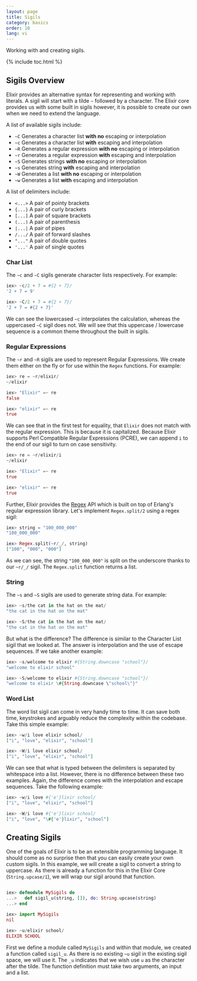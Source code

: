 ```yaml
---
layout: page
title: Sigils
category: basics
order: 10
lang: vi
---
```


Working with and creating sigils.

{% include toc.html %}

## Sigils Overview

Elixir provides an alternative syntax for representing and working with literals. A sigil will start with a tilde `~` followed by a character. The Elixir core provides us with some built in sigils however, it is possible to create our own when we need to extend the language.

A list of available sigils include:

  - `~C` Generates a character list **with no** escaping or interpolation
  - `~c` Generates a character list **with** escaping and interpolation
  - `~R` Generates a regular expression **with no** escaping or interpolation
  - `~r` Generates a regular expression **with** escaping and interpolation
  - `~S` Generates strings **with no** escaping or interpolation
  - `~s` Generates string **with** escaping and interpolation
  - `~W` Generates a list  **with no** escaping or interpolation
  - `~w` Generates a list **with** escaping and interpolation

A list of delimiters include:

  - `<...>` A pair of pointy brackets
  - `{...}` A pair of curly brackets
  - `[...]` A pair of square brackets
  - `(...)` A pair of parenthesis
  - `|...|` A pair of pipes
  - `/.../` A pair of forward slashes
  - `"..."` A pair of double quotes
  - `'...'` A pair of single quotes

### Char List

The `~c` and `~C` sigils generate character lists respectively. For example:

```elixir
iex> ~c/2 + 7 = #{2 + 7}/
'2 + 7 = 9'

iex> ~C/2 + 7 = #{2 + 7}/
'2 + 7 = #{2 + 7}'
```

We can see the lowercased `~c` interpolates the calculation, whereas the uppercased `~C` sigil does not. We will see that this uppercase / lowercase sequence is a common theme throughout the built in sigils.

### Regular Expressions

The `~r` and `~R` sigils are used to represent Regular Expressions. We create them either on the fly or for use within the `Regex` functions. For example:

```elixir
iex> re = ~r/elixir/
~/elixir

iex> "Elixir" =~ re
false

iex> "elixir" =~ re
true
```

We can see that in the first test for equality, that `Elixir` does not match with the regular expression. This is because it is capitalized. Because Elixir supports Perl Compatible Regular Expressions (PCRE), we can append `i` to the end of our sigil to turn on case sensitivity.

```elixir
iex> re = ~r/elixir/i
~/elixir

iex> "Elixir" =~ re
true

iex> "elixir" =~ re
true
```

Further, Elixir provides the [Regex](http://elixir-lang.org/docs/stable/elixir/Regex.html) API which is built on top of Erlang's regular expression library. Let's implement `Regex.split/2` using a regex sigil:

```elixir
iex> string = "100_000_000"
"100_000_000"

iex> Regex.split(~r/_/, string)
["100", "000", "000"]
```

As we can see, the string `"100_000_000"` is split on the underscore thanks to our `~r/_/` sigil. The `Regex.split` function returns a list.

### String

The `~s` and `~S` sigils are used to generate string data. For example:

```elixir
iex> ~s/the cat in the hat on the mat/
"the cat in the hat on the mat"

iex> ~S/the cat in the hat on the mat/
"the cat in the hat on the mat"
```
But what is the difference? The difference is similar to the Character List sigil that we looked at. The answer is interpolation and the use of escape sequences. If we take another example:

```elixir
iex> ~s/welcome to elixir #{String.downcase "school"}/
"welcome to elixir school"

iex> ~S/welcome to elixir #{String.downcase "school"}/
"welcome to elixir \#{String.downcase \"school\"}"
```

### Word List

The word list sigil can come in very handy time to time. It can save both time, keystrokes and arguably reduce the complexity within the codebase. Take this simple example:

```elixir
iex> ~w/i love elixir school/
["i", "love", "elixir", "school"]

iex> ~W/i love elixir school/
["i", "love", "elixir", "school"]
```

We can see that what is typed between the delimiters is separated by whitespace into a list. However, there is no difference between these two examples. Again, the difference comes with the interpolation and escape sequences. Take the following example:

```elixir
iex> ~w/i love #{'e'}lixir school/
["i", "love", "elixir", "school"]

iex> ~W/i love #{'e'}lixir school/
["i", "love", "\#{'e'}lixir", "school"]
```

## Creating Sigils

One of the goals of Elixir is to be an extensible programming language. It should come as no surprise then that you can easily create your own custom sigils. In this example, we will create a sigil to convert a string to uppercase. As there is already a function for this in the Elixir Core (`String.upcase/1`), we will wrap our sigil around that function.

```elixir

iex> defmodule MySigils do
...>   def sigil_u(string, []), do: String.upcase(string)
...> end

iex> import MySigils
nil

iex> ~u/elixir school/
ELIXIR SCHOOL
```

First we define a module called `MySigils` and within that module, we created a function called `sigil_u`. As there is no existing `~u` sigil in the existing sigil space, we will use it. The `_u` indicates that we wish use `u` as the character after the tilde. The function definition must take two arguments, an input and a list.
